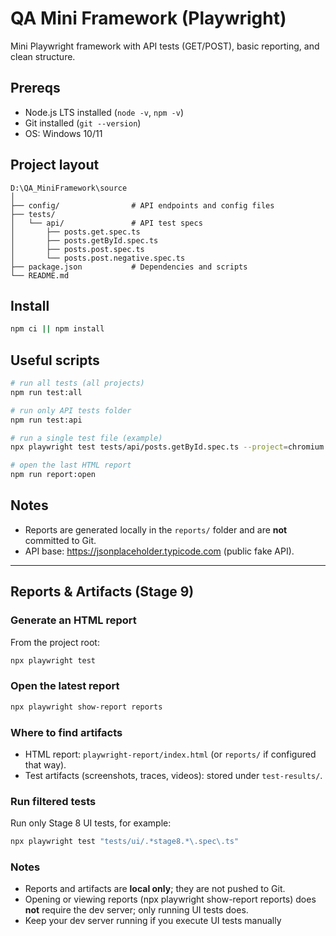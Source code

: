 # QA Mini Framework (Playwright)

Mini Playwright framework with API tests (GET/POST), basic reporting, and clean structure.

## Prereqs
- Node.js LTS installed (`node -v`, `npm -v`)
- Git installed (`git --version`)
- OS: Windows 10/11

## Project layout
```
D:\QA_MiniFramework\source
│
├── config/                # API endpoints and config files
├── tests/
│   └── api/               # API test specs
│       ├── posts.get.spec.ts
│       ├── posts.getById.spec.ts
│       ├── posts.post.spec.ts
│       └── posts.post.negative.spec.ts
├── package.json           # Dependencies and scripts
└── README.md
```

## Install
```bash
npm ci || npm install
```

## Useful scripts
```bash
# run all tests (all projects)
npm run test:all

# run only API tests folder
npm run test:api

# run a single test file (example)
npx playwright test tests/api/posts.getById.spec.ts --project=chromium

# open the last HTML report
npm run report:open
```

## Notes
- Reports are generated locally in the `reports/` folder and are **not** committed to Git.
- API base: https://jsonplaceholder.typicode.com (public fake API).

---

## Reports & Artifacts (Stage 9)

### Generate an HTML report
From the project root:
```bash
npx playwright test
```

### Open the latest report
```bash
npx playwright show-report reports
```

### Where to find artifacts
- HTML report: `playwright-report/index.html` (or `reports/` if configured that way).
- Test artifacts (screenshots, traces, videos): stored under `test-results/`.

### Run filtered tests
Run only Stage 8 UI tests, for example:
```bash
npx playwright test "tests/ui/.*stage8.*\.spec\.ts"
```

### Notes
- Reports and artifacts are **local only**; they are not pushed to Git.  
- Opening or viewing reports (npx playwright show-report reports) does **not** require the dev server; only running UI tests does.
- Keep your dev server running if you execute UI tests manually